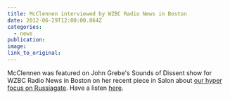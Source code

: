 ```yaml
---
title: McClennen interviewed by WZBC Radio News in Boston
date: 2012-06-29T12:00:00.864Z
categories: 
  - news
publication:
image:
link_to_original:
---
```


McClennen was featured on John Grebe's Sounds of Dissent show for WZBC Radio News in Boston on her recent piece in Salon about [our hyper focus on Russiagate](https://www.salon.com/2018/02/17/stop-obsessing-over-russia-election-scandal/). Have a listen [here](https://zbconline.com/wzbc-2018-02-24-12-00.m3u).